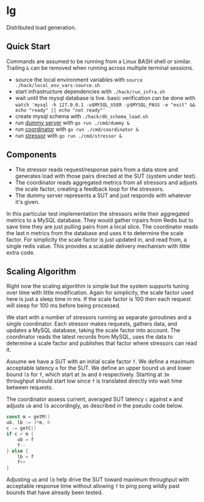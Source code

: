 # lg

Distributed load generation.

## Quick Start

Commands are assumed to be running from a Linux BASH shell or similar.  Trailing `&` can be removed when running across multiple terminal sessions.

- source the local environment variables with `source ./hack/local_env_vars-source.sh`
- start infrastructure dependencies with `./hack/run_infra.sh`
- wait until the mysql database is live. basic verification can be done with `watch 'mysql -h 127.0.0.1 -u$MYSQL_USER -p$MYSQL_PASS -e "exit" && echo "ready" || echo "not ready"'`
- create mysql schema with `./hack/db_schema_load.sh`
- run [dummy server](./cmd/dummy) with `go run ./cmd/dummy &`
- run [coordinator](./cmd/coordinator) with `go run ./cmd/coordinator &`
- run [stressor](./cmd/stressor) with `go run ./cmd/stressor &`

## Components

- The stressor reads request/response pairs from a data store and generates load with those pairs directed at the SUT (system under test).
- The coordinator reads aggregated metrics from all stressors and adjusts the scale factor, creating a feedback loop for the stressors.
- The dummy server represents a SUT and just responds with whatever it's given.

In this particular test implementation the stressors write their aggregated metrics to a MySQL database. They would gather rrpairs from Redis but to save time they are just pulling pairs from a local slice. The coordinator reads the last n metrics from the database and uses it to determine the scale factor.  For simplicity the scale factor is just updated in, and read from, a single redis value.  This provides a scalable delivery mechanism with little extra code.

## Scaling Algorithm

Right now the scaling algorithm is simple but the system supports tuning over time with little modification.  Again for simplicity, the scale factor used here is just a sleep time in ms.  If the scale factor is 100 then each request will sleep for 100 ms before being processed.

We start with a number of stressors running as separate goroutines and a single coordinator. Each stressor makes requests, gathers data, and updates a MySQL database, taking the scale factor into account.  The coordinator reads the latest records from MySQL, uses the data to determine a scale factor and publishes that factor where stressors can read it.

Assume we have a SUT with an initial scale factor `f`.  We define a maximum acceptable latency `m` for the SUT.  We define an upper bound `ub` and lower bound `lb` for `f`, which start at `3m` and `0` respectively.  Starting at `3m` throughput should start low since `f` is translated directly into wait time between requests.

The coordinator assess current, averaged SUT latency `c` against `m` and adjusts `ub` and `lb` accordingly, as described in the pseudo code below.

```go
const m = getM()
ub, lb := 3*m, 0
c := getC()
if c < m {
    ub = f
    f--
} else {
    lb = f
    f++
}
```

Adjusting `ub` and `lb` help drive the SUT toward maximum throughput with acceptable response time without allowing `f` to ping pong wildly past bounds that have already been tested.
